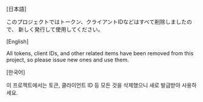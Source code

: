 [日本語]

このプロジェクトではトークン、クライアントIDなどはすべて削除しましたので、 新しく発行して使用してください。






[English]

All tokens, client IDs, and other related items have been removed from this project, so please issue new ones and use them.






[한국어]

이 프로젝트에서는 토큰, 클라이언트 ID 등 모든 것을 삭제했으니 새로 발급받아 사용하세요.
